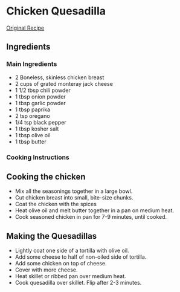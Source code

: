 # Chicken Quesadilla

[Original Recipe](https://youtu.be/TTagMrBZ1z8)

## Ingredients

### Main Ingredients

* 2 Boneless, skinless chicken breast
* 2 cups of grated monteray jack cheese
* 1 1/2 tbsp chili powder
* 1 tbsp onion powder
* 1 tbsp garlic powder
* 1 tbsp paprika
* 2 tsp oregano
* 1/4 tsp black pepper
* 1 tbsp kosher salt
* 1 tbsp olive oil
* 1 tbsp butter

### Cooking Instructions

## Cooking the chicken

* Mix all the seasonings together in a large bowl.
* Cut chicken breast into small, bite-size chunks. 
* Coat the chicken with the spices
* Heat olive oil and melt butter together in a pan on medium heat.
* Cook seasoned chicken in pan for 7-9 minutes, until cooked.

## Making the Quesadillas

* Lightly coat one side of a tortilla with olive oil.
* Add some cheese to half of non-oiled side of tortilla.
* Add some chicken on top of cheese.
* Cover with more cheese.
* Heat skillet or ribbed pan over medium heat.
* Cook quesadilla over skillet. Flip after 2-3 minutes.
